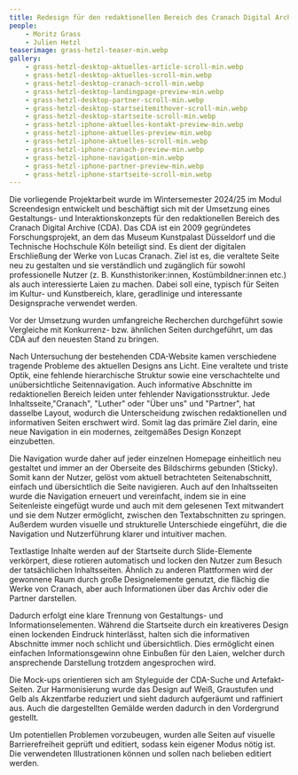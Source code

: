 ```yaml
---
title: Redesign für den redaktionellen Bereich des Cranach Digital Archive
people:
    - Moritz Grass
    - Julien Hetzl
teaserimage: grass-hetzl-teaser-min.webp
gallery:
    - grass-hetzl-desktop-aktuelles-article-scroll-min.webp
    - grass-hetzl-desktop-aktuelles-scroll-min.webp
    - grass-hetzl-desktop-cranach-scroll-min.webp
    - grass-hetzl-desktop-landingpage-preview-min.webp
    - grass-hetzl-desktop-partner-scroll-min.webp
    - grass-hetzl-desktop-startseitemithover-scroll-min.webp
    - grass-hetzl-desktop-startseite-scroll-min.webp
    - grass-hetzl-iphone-aktuelles-kontakt-preview-min.webp
    - grass-hetzl-iphone-aktuelles-preview-min.webp
    - grass-hetzl-iphone-aktuelles-scroll-min.webp
    - grass-hetzl-iphone-cranach-preview-min.webp
    - grass-hetzl-iphone-navigation-min.webp
    - grass-hetzl-iphone-partner-preview-min.webp
    - grass-hetzl-iphone-startseite-scroll-min.webp
---
```


Die vorliegende Projektarbeit wurde im Wintersemester 2024/25 im Modul Screendesign entwickelt und beschäftigt sich mit der Umsetzung eines Gestaltungs- und Interaktionskonzepts für den redaktionellen Bereich des Cranach Digital Archive (CDA). Das CDA ist ein 2009 gegründetes Forschungsprojekt, an dem das Museum Kunstpalast Düsseldorf und die Technische Hochschule Köln beteiligt sind. Es dient der digitalen Erschließung der Werke von Lucas Cranach. Ziel ist es, die veraltete Seite neu zu gestalten und sie verständlich und zugänglich für sowohl professionelle Nutzer (z. B. Kunsthistoriker:innen, Kostümbildner:innen etc.) als auch interessierte Laien zu machen. Dabei soll eine, typisch für Seiten im Kultur- und Kunstbereich, klare, geradlinige und interessante Designsprache verwendet werden.

Vor der Umsetzung wurden umfangreiche Recherchen durchgeführt sowie Vergleiche mit Konkurrenz- bzw. ähnlichen Seiten durchgeführt, um das CDA auf den neuesten Stand zu bringen.

Nach Untersuchung der bestehenden CDA-Website kamen verschiedene tragende Probleme des aktuellen Designs ans Licht. Eine veraltete und triste Optik, eine fehlende hierarchische Struktur sowie eine verschachtelte und unübersichtliche Seitennavigation. Auch informative Abschnitte im redaktionellen Bereich leiden unter fehlender Navigationsstruktur. Jede Inhaltsseite,"Cranach", "Luther" oder "Über uns" und "Partner", hat dasselbe Layout, wodurch die Unterscheidung zwischen redaktionellen und informativen Seiten erschwert wird. Somit lag das primäre Ziel darin, eine neue Navigation in ein modernes, zeitgemäßes Design Konzept einzubetten.

Die Navigation wurde daher auf jeder einzelnen Homepage einheitlich neu gestaltet und immer an der Oberseite des Bildschirms gebunden (Sticky). Somit kann der Nutzer, gelöst vom aktuell betrachteten Seitenabschnitt, einfach und übersichtlich die Seite navigieren. Auch auf den Inhaltsseiten wurde die Navigation erneuert und vereinfacht, indem sie in eine Seitenleiste eingefügt wurde und auch mit dem gelesenen Text mitwandert und sie dem Nutzer ermöglicht, zwischen den Textabschnitten zu springen. Außerdem wurden visuelle und strukturelle Unterschiede eingeführt, die die Navigation und Nutzerführung klarer und intuitiver machen. 

Textlastige Inhalte werden auf der Startseite durch Slide-Elemente verkörpert, diese rotieren automatisch und locken den Nutzer zum Besuch der tatsächlichen Inhaltsseiten. Ähnlich zu anderen Plattformen wird der gewonnene Raum durch große Designelemente genutzt, die flächig die Werke von Cranach, aber auch Informationen über das Archiv oder die Partner darstellen.

Dadurch erfolgt eine klare Trennung von Gestaltungs- und Informationselementen. Während die Startseite durch ein kreativeres Design einen lockenden Eindruck hinterlässt, halten sich die informativen Abschnitte immer noch schlicht und übersichtlich. Dies ermöglicht einen einfachen Informationsgewinn ohne Einbußen für den Laien, welcher durch ansprechende Darstellung trotzdem angesprochen wird.

Die Mock-ups orientieren sich am Styleguide der CDA-Suche und Artefakt-Seiten. Zur Harmonisierung wurde das Design auf Weiß, Graustufen und Gelb als Akzentfarbe reduziert und sieht dadurch aufgeräumt und raffiniert aus. Auch die dargestellten Gemälde werden dadurch in den Vordergrund gestellt. 

Um potentiellen Problemen vorzubeugen, wurden alle Seiten auf visuelle Barrierefreiheit geprüft und editiert, sodass kein eigener Modus nötig ist. Die verwendeten Illustrationen
können und sollen nach belieben editiert werden.
